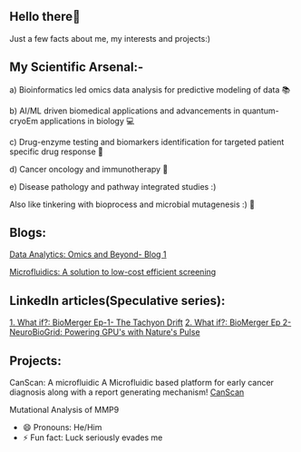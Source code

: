 ## Hello there👋
Just a few facts about me, my interests and projects:)

## My Scientific Arsenal:-
a) Bioinformatics led omics data analysis for predictive modeling of data 📚

b) AI/ML driven biomedical applications and advancements in quantum-cryoEm applications in biology 💻

c) Drug-enzyme testing and biomarkers identification for targeted patient specific drug response 💊

d) Cancer oncology and immunotherapy 🧬

e) Disease pathology and pathway integrated studies :)

Also like tinkering with bioprocess and microbial mutagenesis :) 🥼

## Blogs:
[Data Analytics: Omics and Beyond- Blog 1](https://ani0512.bearblog.dev/omics-data-analysis-for-predictive-modeling/)

[Microfluidics: A solution to low-cost efficient screening](https://ani0512.bearblog.dev/microfluidics-a-potential-solution-to-low-cost-highly-efficient-screening/)

## LinkedIn articles(Speculative series):
[1. What if?: BioMerger Ep-1- The Tachyon Drift](https://www.linkedin.com/pulse/what-biomerger-ep-1-tachyon-drift-anirudh-r-cp7fc/)
[2. What if?: BioMerger Ep 2- NeuroBioGrid: Powering GPU's with Nature's Pulse](https://www.linkedin.com/pulse/what-biomerger-ep-2-neurobiogrid-powering-gpus-natures-anirudh-r-9mglc/)

## Projects:
CanScan: A microfluidic A Microfluidic based platform for early cancer diagnosis along with a report generating mechanism! [CanScan](https://canscan-earlydetectionsystem.tiiny.site/)

Mutational Analysis of MMP9

- 😄 Pronouns: He/Him
- ⚡ Fun fact: Luck seriously evades me
